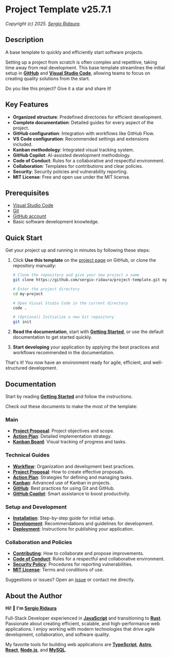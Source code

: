 # Project Template v25.7.1

_Copyright (c) 2025. [Sergio Ridaura](https://github.com/sergio-ridaura)._

## Description

A base template to quickly and efficiently start software projects.

Setting up a project from scratch is often complex and repetitive, taking time away from real development. This base template streamlines the initial setup in **[GitHub](https://github.com/)** and **[Visual Studio Code](https://code.visualstudio.com/)**, allowing teams to focus on creating quality solutions from the start.

Do you like this project? Give it a star and share it!

## Key Features

- **Organized structure**: Predefined directories for efficient development.
- **Complete documentation**: Detailed guides for every aspect of the project.
- **GitHub configuration**: Integration with workflows like GitHub Flow.
- **VS Code configuration**: Recommended settings and extensions included.
- **Kanban methodology**: Integrated visual tracking system.
- **GitHub Copilot**: AI-assisted development methodology.
- **Code of Conduct**: Rules for a collaborative and respectful environment.
- **Collaboration**: Templates for contributions and clear policies.
- **Security**: Security policies and vulnerability reporting.
- **MIT License**: Free and open use under the MIT license.

## Prerequisites

- [Visual Studio Code](https://code.visualstudio.com/)
- [Git](https://git-scm.com/)
- [GitHub account](https://github.com/)
- Basic software development knowledge.

## Quick Start

Get your project up and running in minutes by following these steps:

1. Click **Use this template** on the [project page](https://github.com/sergio-ridaura/project-template) on GitHub, or clone the repository manually:

   ```bash
   # Clone the repository and give your new project a name
   git clone https://github.com/sergio-ridaura/project-template.git my-project

   # Enter the project directory
   cd my-project

   # Open Visual Studio Code in the current directory
   code .

   # (Optional) Initialize a new Git repository
   git init
   ```

2. **Read the documentation**, start with **[Getting Started](docs/GETTING_STARTED.md)**, or use the default documentation to get started quickly.

3. **Start developing** your application by applying the best practices and workflows recommended in the documentation.

That's it! You now have an environment ready for agile, efficient, and well-structured development.

## Documentation

Start by reading **[Getting Started](docs/GETTING_STARTED.md)** and follow the instructions.

Check out these documents to make the most of the template:

### Main

- **[Project Proposal](docs/PROPOSAL.md)**: Project objectives and scope.
- **[Action Plan](docs/ACTION_PLAN.md)**: Detailed implementation strategy.
- **[Kanban Board](docs/KANBAN.md)**: Visual tracking of progress and tasks.

### Technical Guides

- **[Workflow](docs/guides/WORKFLOW.md)**: Organization and development best practices.
- **[Project Proposal](docs/guides/PROPOSAL.md)**: How to create effective proposals.
- **[Action Plan](docs/guides/ACTION_PLAN.md)**: Strategies for defining and managing tasks.
- **[Kanban](docs/guides/KANBAN.md)**: Advanced use of Kanban in projects.
- **[GitHub](docs/guides/GITHUB.md)**: Best practices for using Git and GitHub.
- **[GitHub Copilot](docs/guides/GITHUB_COPILOT.md)**: Smart assistance to boost productivity.

### Setup and Development

- **[Installation](docs/INSTALL.md)**: Step-by-step guide for initial setup.
- **[Development](docs/DEVELOP.md)**: Recommendations and guidelines for development.
- **[Deployment](docs/DEPLOY.md)**: Instructions for publishing your application.

### Collaboration and Policies

- **[Contributing](docs/CONTRIBUTING.md)**: How to collaborate and propose improvements.
- **[Code of Conduct](docs/CODE_OF_CONDUCT.md)**: Rules for a respectful and collaborative environment.
- **[Security Policy](docs/SECURITY.md)**: Procedures for reporting vulnerabilities.
- **[MIT License](LICENSE)**: Terms and conditions of use.

Suggestions or issues? Open an [issue](https://github.com/sergio-ridaura/project-template/issues) or contact me directly.

## About the Author

**Hi! 👋 I'm [Sergio Ridaura](https://github.com/sergio-ridaura)**

Full-Stack Developer experienced in **[JavaScript](https://developer.mozilla.org/docs/Web/JavaScript)** and transitioning to **[Rust](https://www.rust-lang.org/)**. Passionate about creating efficient, scalable, and high-performance web applications. I enjoy working with modern technologies that drive agile development, collaboration, and software quality.

My favorite tools for building web applications are **[TypeScript](https://www.typescriptlang.org/)**, **[Astro](https://astro.build/)**, **[React](https://react.dev/)**, **[Node.js](https://nodejs.org/)**, and **[MySQL](https://www.mysql.com/)**.
